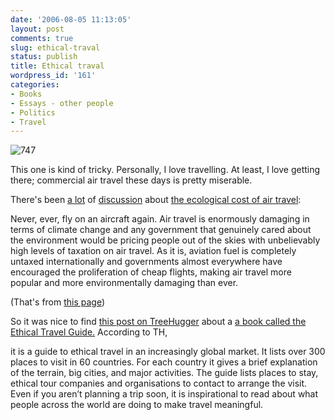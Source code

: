 ```yaml
---
date: '2006-08-05 11:13:05'
layout: post
comments: true
slug: ethical-traval
status: publish
title: Ethical traval
wordpress_id: '161'
categories:
- Books
- Essays - other people
- Politics
- Travel
---
```


![747](http://www.treehugger.com/files/747.jpg)

This one is kind of tricky. Personally, I love travelling. At least, I love getting there; commercial air travel these days is pretty miserable. 

There's been [a lot](http://www.treehugger.com/files/2006/02/air_travel_and.php) of [discussion](http://www.treehugger.com/files/2006/07/zerofootprint_t_1.php) about [the ecological cost of air travel](http://www.treehugger.com/files/2005/12/bps_carbon_foot.php):


> 
Never, ever, fly on an aircraft again. Air travel is enormously damaging in terms of climate change and any government that genuinely cared about the environment would be pricing people out of the skies with unbelievably high levels of taxation on air travel. As it is, aviation fuel is completely untaxed internationally and governments almost everywhere have encouraged the proliferation of cheap flights, making air travel more popular and more environmentally damaging than ever.




(That's from [this page](http://www.treehugger.com/files/2006/07/is_recycling_ut.php))

So it was nice to find [this post on TreeHugger](http://feeds.treehugger.com/~r/treehuggersite/~3/8014164/the_ethical_tra_1.php) about a [a book called the Ethical Travel Guide.](http://www.amazon.com/gp/redirect.html?link_code=ur2&tag=phfactor-20&camp=1789&creative=9325&location=http%3A%2F%2Fwww.amazon.com%2Fgp%2Fproduct%2F1844073211%2Fsr%3D8-1%2Fqid%3D1154805059%2Fref%3Dpd_bbs_1%3Fie%3DUTF8) According to TH, 



> 
it is a guide to ethical travel in an increasingly global market. It lists over 300 places to visit in 60 countries. For each country it gives a brief explanation of the terrain, big cities, and major activities. The guide lists places to stay, ethical tour companies and organisations to contact to arrange the visit. Even if you aren’t planning a trip soon, it is inspirational to read about what people across the world are doing to make travel meaningful.




